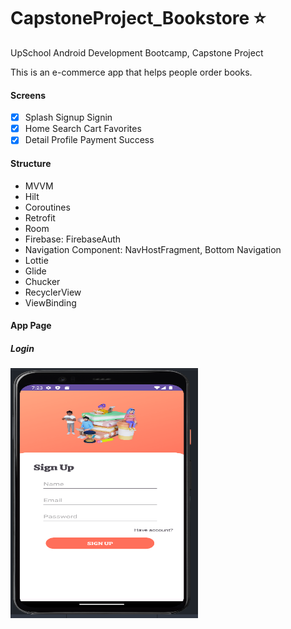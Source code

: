 # CapstoneProject_Bookstore :star:

UpSchool Android Development Bootcamp, Capstone Project

This is an e-commerce app that helps people order books.

#### Screens
- [x] Splash  Signup  Signin
- [x] Home  Search  Cart  Favorites
- [x] Detail  Profile  Payment  Success

#### Structure
- MVVM
- Hilt
- Coroutines
- Retrofit
- Room
- Firebase: FirebaseAuth
- Navigation Component: NavHostFragment, Bottom Navigation
- Lottie
- Glide
- Chucker
- RecyclerView
- ViewBinding

#### App Page

##### Login
<img src="https://github.com/duygucalik/EcommerceBookstore/blob/main/sign%20up.png" alt="alt text" width="300" height="400">
